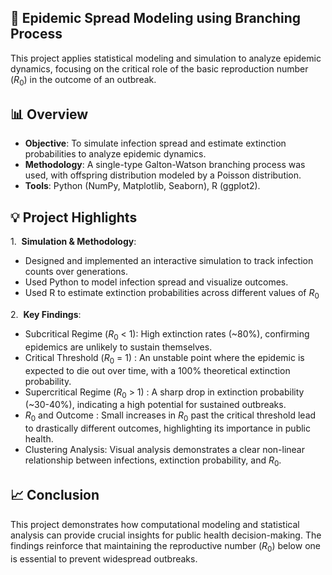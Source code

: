 ## 🦠 Epidemic Spread Modeling using Branching Process
This project applies statistical modeling and simulation to analyze epidemic dynamics, focusing on the critical role of the basic reproduction number ($R_0$) in the outcome of an outbreak.

## 📊 Overview
* **Objective**: To simulate infection spread and estimate extinction probabilities to analyze epidemic dynamics.
* **Methodology**: A single-type Galton-Watson branching process was used, with offspring distribution modeled by a Poisson distribution.
* **Tools**: Python (NumPy, Matplotlib, Seaborn), R (ggplot2).

## 💡 Project Highlights
1.  **Simulation & Methodology**:
* Designed and implemented an interactive simulation to track infection counts over generations.
* Used Python to model infection spread and visualize outcomes.
* Used R to estimate extinction probabilities across different values of $R_0$

​2.  **Key Findings**:
* Subcritical Regime ($R_0$ < 1): High extinction rates (~80%), confirming epidemics are unlikely to sustain themselves.
* Critical Threshold ($R_0$ = 1) : An unstable point where the epidemic is expected to die out over time, with a 100% theoretical extinction probability.
* Supercritical Regime ($R_0$ > 1) : A sharp drop in extinction probability (~30-40%), indicating a high potential for sustained outbreaks.
* $R_0$ and Outcome : Small increases in $R_0$ past the critical threshold lead to drastically different outcomes, highlighting its importance in public health.
* Clustering Analysis: Visual analysis demonstrates a clear non-linear relationship between infections, extinction probability, and $R_0$.

## 📈 Conclusion
This project demonstrates how computational modeling and statistical analysis can provide crucial insights for public health decision-making. The findings reinforce that maintaining the reproductive number ($R_0$) below one is essential to prevent widespread outbreaks.
